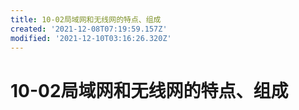 ```yaml
---
title: 10-02局域网和无线网的特点、组成
created: '2021-12-08T07:19:59.157Z'
modified: '2021-12-10T03:16:26.320Z'
---
```


# 10-02局域网和无线网的特点、组成

